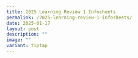 ```yaml
---
title: 2025 Learning Review 1 Infosheets
permalink: /2025-learning-review-1-infosheets/
date: 2025-01-17
layout: post
description: ""
image: ""
variant: tiptap
---
```

